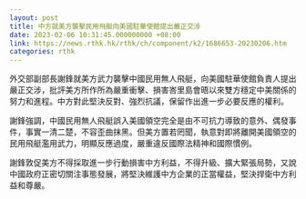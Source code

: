 ```yaml
---
layout: post
title: 中方就美方襲擊民用飛艇向美國駐華使館提出嚴正交涉
date: 2023-02-06 10:31:45.000000000 +08:00
link: https://news.rthk.hk/rthk/ch/component/k2/1686653-20230206.htm
categories: rthk
---
```


外交部副部長謝鋒就美方武力襲擊中國民用無人飛艇，向美國駐華使館負責人提出嚴正交涉，批評美方所作所為嚴重衝擊、損害峇里島會晤以來雙方穩定中美關係的努力和進程。中方對此堅決反對、強烈抗議，保留作出進一步必要反應的權利。

謝鋒強調，中國民用無人飛艇誤入美國領空完全是由不可抗力導致的意外、偶發事件，事實一清二楚，不容歪曲抹黑。但美方置若罔聞，執意對即將離開美國領空的民用飛艇濫用武力，明顯反應過度，嚴重違反國際法精神和國際慣例。

謝鋒敦促美方不得採取進一步行動損害中方利益，不得升級、擴大緊張局勢，又說中國政府正密切關注事態發展，將堅決維護中方企業的正當權益，堅決捍衛中方利益和尊嚴。
